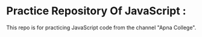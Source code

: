 # Practice Repository Of JavaScript :
This repo is for practicing JavaScript code from the channel "Apna College".
